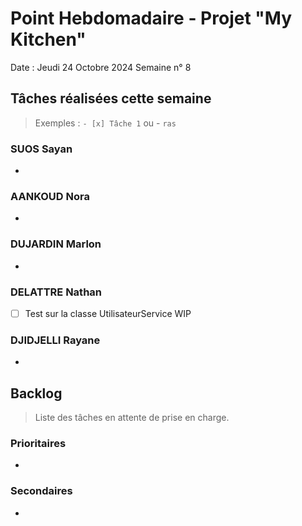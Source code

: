 # Point Hebdomadaire - Projet "My Kitchen"

Date : Jeudi 24 Octobre 2024
Semaine n° 8

## Tâches réalisées cette semaine

> Exemples : `- [x] Tâche 1` ou - `ras`

### SUOS Sayan

-

### AANKOUD Nora
-

### DUJARDIN Marlon

-

### DELATTRE Nathan

- [ ] Test sur la classe UtilisateurService WIP

### DJIDJELLI Rayane

-

## Backlog

> Liste des tâches en attente de prise en charge.

### Prioritaires

-

### Secondaires

-
